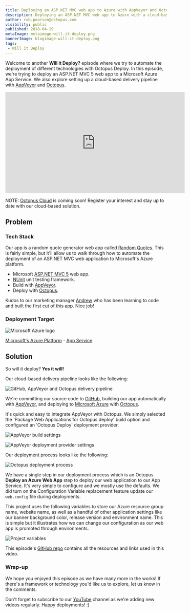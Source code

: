 ```yaml
---
title: Deploying an ASP.NET MVC web app to Azure with AppVeyor and Octopus - Will it Deploy? Episode 6
description: Deploying an ASP.NET MVC web app to Azure with a cloud-based delivery pipeline using AppVeyor and Octopus - Will it Deploy? Episode 6
author: rob.pearson@octopus.com
visibility: public
published: 2018-04-19
metaImage: metaimage-will-it-deploy.png
bannerImage: blogimage-will-it-deploy.png
tags:
 - Will it Deploy
---
```


Welcome to another **Will it Deploy?** episode where we try to automate the deployment of different technologies with Octopus Deploy. In this episode, we're trying to deploy an ASP.NET MVC 5 web app to a Microsoft Azure App Service. We also explore setting up a cloud-based delivery pipeline with [AppVeyor](https://appveyor.com) and [Octopus](https://octopus.com/cloud).

<iframe width="560" height="315" src="https://www.youtube.com/embed/uIWGd7EUxXE" frameborder="0" allow="autoplay; encrypted-media" allowfullscreen></iframe>

NOTE: [Octopus Cloud](https://octopus.com/cloud) is coming soon! Register your interest and stay up to date with our cloud-based solution.

## Problem

### Tech Stack

Our app is a random quote generator web app called [Random Quotes](https://github.com/OctopusSamples/WillItDeploy-Episode006). This is fairly simple, but it'll allow us to walk through how to automate the deployment of an ASP.NET MVC web application to Microsoft's Azure platform.

* Microsoft [ASP.NET MVC 5](https://docs.microsoft.com/en-us/aspnet/mvc/mvc5) web app.
* [NUnit](http://nunit.org/) unit testing framework.
* Build with [AppVeyor](https://appveyor.com).
* Deploy with [Octopus](https://octopus.com/cloud).

Kudos to our marketing manager [Andrew](https://twitter.com/andrewmaherbne) who has been learning to code and built the first cut of this app. Nice job!

### Deployment Target

![Microsoft Azure logo](will-it-deploy-azure-logo.png "width=500")

[Microsoft's Azure Platform](https://azure.microsoft.com/) - [App Service](https://azure.microsoft.com/en-us/services/app-service/).

## Solution

So will it deploy? **Yes it will!**

Our cloud-based delivery pipeline looks like the following:

![GitHub, AppVeyor and Octopus delivery pipeline](cloud-pipeline.png "width=750")

We're committing our source code to [GitHub](https://github.com/OctopusSamples/WillItDeploy-Episode006), building our app automatically with [AppVeyor](https://appveyor.com), and deploying to [Microsoft Azure](https://azure.microsoft.com/en-au/services/app-service/) with [Octopus](https://octopus.com/cloud).

It's quick and easy to integrate AppVeyor with Octopus. We simply selected the 'Package Web Applications for Octopus deploy' build option and configured an 'Octopus Deploy' deployment provider.

![AppVeyor build settings](appveyor-package-webapp.png "width=500")

![AppVeyor deployment provider settings](appveyor-deployment-provider.png "width=500")

Our deployment process looks like the following:

![Octopus deployment process](deployment-process.png "width=500")

We have a single step in our deployment process which is an Octopus **Deploy an Azure Web App** step to deploy our web application to our App Service. It's very simple to configure and we mostly use the defaults. We did turn on the Configuration Variable replacement feature update our `web.config` file during deployments.

This project uses the following variables to store our Azure resource group name, website name, as well as a handful of other application settings like our banner background color, release version and environment name. This is simple but it illustrates how we can change our configuration as our web app is promoted through environments.

![Project variables](project-variables.png "width=500")

This episode's [GitHub repo](https://github.com/OctopusSamples/WillItDeploy-Episode006) contains all the resources and links used in this video.

### Wrap-up

We hope you enjoyed this episode as we have many more in the works! If there's a framework or technology you'd like us to explore, let us know in the comments.

Don't forget to subscribe to our [YouTube](https://youtube.com/octopusdeploy) channel as we're adding new videos regularly. Happy deployments! :)
